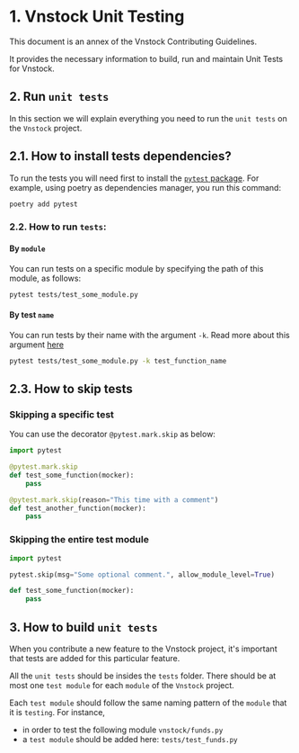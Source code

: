 # 1. Vnstock Unit Testing

This document is an annex of the Vnstock Contributing Guidelines.

It provides the necessary information to build, run and maintain Unit Tests for Vnstock.

## 2. Run `unit tests`

In this section we will explain everything you need to run the `unit tests` on the `Vnstock` project.

## 2.1. How to install tests dependencies?

To run the tests you will need first to install the [`pytest` package](https://docs.pytest.org/en/7.1.x/index.html). For example, using poetry as dependencies manager, you run this command:

```bash
poetry add pytest
```

### 2.2. How to run `tests`:

#### By `module`

You can run tests on a specific module by specifying the path of this module, as follows:

```bash
pytest tests/test_some_module.py
```

#### By test `name`

You can run tests by their name with the argument `-k`. Read more about this argument [here](https://docs.pytest.org/en/7.1.x/example/markers.html#using-k-expr-to-select-tests-based-on-their-name)

```bash
pytest tests/test_some_module.py -k test_function_name
```

## 2.3. How to skip tests

### Skipping a specific test

You can use the decorator `@pytest.mark.skip` as below:

```python
import pytest

@pytest.mark.skip
def test_some_function(mocker):
    pass

@pytest.mark.skip(reason="This time with a comment")
def test_another_function(mocker):
    pass
```

### Skipping the entire test module

```python
import pytest

pytest.skip(msg="Some optional comment.", allow_module_level=True)

def test_some_function(mocker):
    pass
```

## 3. How to build `unit tests`

When you contribute a new feature to the Vnstock project, it's important that tests are added for this particular feature.

All the `unit tests` should be insides the `tests` folder. There should be at most one `test module` for each `module` of the `Vnstock` project.

Each `test module` should follow the same naming pattern of the `module` that it is `testing`. For instance,

- in order to test the following module `vnstock/funds.py`
- a `test module` should be added here: `tests/test_funds.py`